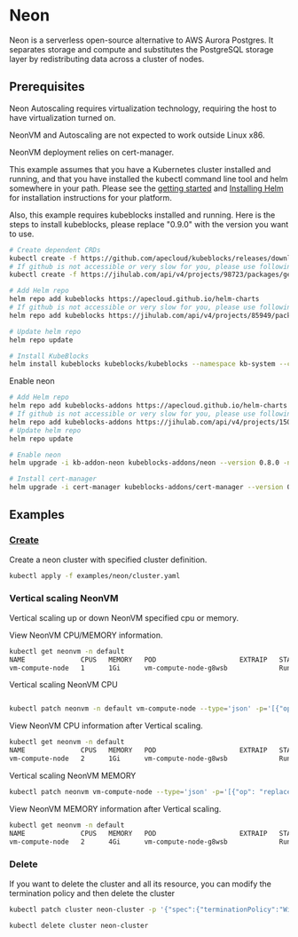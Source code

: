 # Neon

Neon is a serverless open-source alternative to AWS Aurora Postgres. It separates storage and compute and substitutes the PostgreSQL storage layer by redistributing data across a cluster of nodes.

## Prerequisites

Neon Autoscaling requires virtualization technology, requiring the host to have virtualization turned on.

NeonVM and Autoscaling are not expected to work outside Linux x86.

NeonVM deployment relies on cert-manager.

This example assumes that you have a Kubernetes cluster installed and running, and that you have installed the kubectl command line tool and helm somewhere in your path. Please see the [getting started](https://kubernetes.io/docs/setup/)  and [Installing Helm](https://helm.sh/docs/intro/install/) for installation instructions for your platform.

Also, this example requires kubeblocks installed and running. Here is the steps to install kubeblocks, please replace "0.9.0" with the version you want to use.
```bash
# Create dependent CRDs
kubectl create -f https://github.com/apecloud/kubeblocks/releases/download/v0.9.0/kubeblocks_crds.yaml
# If github is not accessible or very slow for you, please use following command instead
kubectl create -f https://jihulab.com/api/v4/projects/98723/packages/generic/kubeblocks/v0.9.0/kubeblocks_crds.yaml

# Add Helm repo 
helm repo add kubeblocks https://apecloud.github.io/helm-charts
# If github is not accessible or very slow for you, please use following repo instead
helm repo add kubeblocks https://jihulab.com/api/v4/projects/85949/packages/helm/stable

# Update helm repo
helm repo update

# Install KubeBlocks
helm install kubeblocks kubeblocks/kubeblocks --namespace kb-system --create-namespace --version="0.9.0"
```

Enable neon

```bash
# Add Helm repo 
helm repo add kubeblocks-addons https://apecloud.github.io/helm-charts
# If github is not accessible or very slow for you, please use following repo instead
helm repo add kubeblocks-addons https://jihulab.com/api/v4/projects/150246/packages/helm/stable
# Update helm repo
helm repo update

# Enable neon 
helm upgrade -i kb-addon-neon kubeblocks-addons/neon --version 0.8.0 -n kb-system  

# Install cert-manager
helm upgrade -i cert-manager kubeblocks-addons/cert-manager --version 0.7.5 -n cert-manager
``` 

## Examples

### [Create](cluster.yaml) 
Create a neon cluster with specified cluster definition.
```bash
kubectl apply -f examples/neon/cluster.yaml
```


### Vertical scaling NeonVM
Vertical scaling up or down NeonVM specified cpu or memory.

View NeonVM CPU/MEMORY information.
```bash
kubectl get neonvm -n default
NAME              CPUS   MEMORY   POD                     EXTRAIP   STATUS    AGE
vm-compute-node   1      1Gi      vm-compute-node-g8wsb             Running   5m22s
```

Vertical scaling NeonVM CPU
```bash

kubectl patch neonvm -n default vm-compute-node --type='json' -p='[{"op": "replace", "path": "/spec/guest/cpus/use", "value":2}]'
```
View NeonVM CPU information after Vertical scaling.
```bash
kubectl get neonvm -n default
NAME              CPUS   MEMORY   POD                     EXTRAIP   STATUS    AGE
vm-compute-node   2      1Gi      vm-compute-node-g8wsb             Running   5m45s
```

Vertical scaling NeonVM MEMORY 
```bash
kubectl patch neonvm vm-compute-node --type='json' -p='[{"op": "replace", "path": "/spec/guest/memorySlots/use", "value":4}]'
```

View NeonVM MEMORY information after Vertical scaling.
```bash
kubectl get neonvm -n default
NAME              CPUS   MEMORY   POD                     EXTRAIP   STATUS    AGE
vm-compute-node   2      4Gi      vm-compute-node-g8wsb             Running   10m
```


### Delete
If you want to delete the cluster and all its resource, you can modify the termination policy and then delete the cluster
```bash
kubectl patch cluster neon-cluster -p '{"spec":{"terminationPolicy":"WipeOut"}}' --type="merge"

kubectl delete cluster neon-cluster
```

